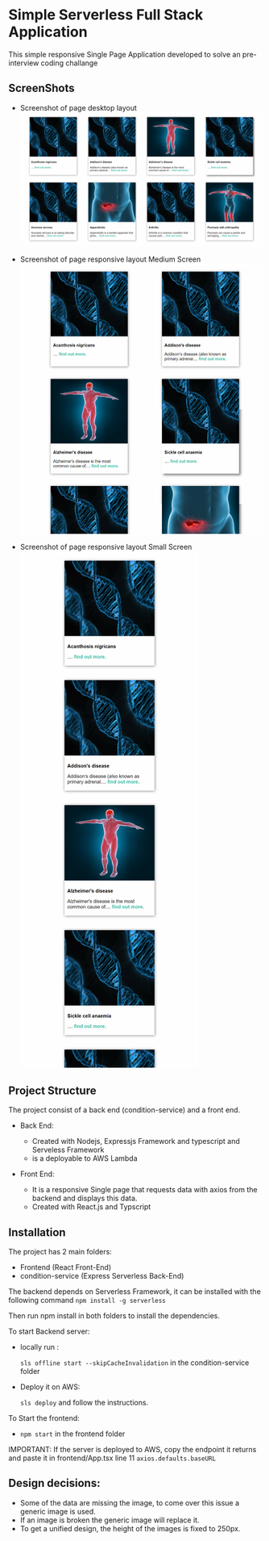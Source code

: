# Simple Serverless Full Stack Application
This  simple responsive Single Page Application developed to solve an pre-interview coding challange

## ScreenShots

- Screenshot of page desktop layout
![](./docs/screenshot_desktop_layout.png)

- Screenshot of page responsive layout Medium Screen
![](./docs/screenshot_responsive_1.png)

- Screenshot of page responsive layout Small Screen
![](./docs/screenshot_responsive_2.png)


## Project Structure
  The project consist of a back end (condition-service) and a front end.
  - Back End:
        
    - Created with Nodejs, Expressjs Framework and typescript and Serveless Framework
    - is a deployable to AWS Lambda
  - Front End: 
     
    - It is a responsive Single page that requests data with axios from the backend and displays this data.
    - Created with React.js and Typscript
## Installation
  The project has 2 main folders:

 - Frontend (React Front-End)
 - condition-service (Express Serverless Back-End)

 The backend depends on Serverless Framework, it can be installed with the following command `npm install -g serverless`
 
 Then run npm install in both folders to install the dependencies.

 To start Backend server:
  - locally run :

       `sls offline start --skipCacheInvalidation` in the condition-service folder

  - Deploy it on AWS: 

      `sls deploy` and follow the instructions.
 
 To Start the frontend: 

  -  `npm start` in the frontend folder

  IMPORTANT:  If the server is deployed to AWS, copy the endpoint it returns and paste it in frontend/App.tsx line 11 `axios.defaults.baseURL` 

## Design decisions:
 - Some of the data are missing the image, to come over this issue a generic image is used.
 - If an image is broken the generic image will replace it.
 - To get a unified design, the height of the images is fixed to 250px.

 
